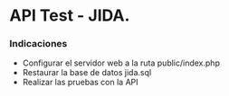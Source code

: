 # API Test - JIDA.

### Indicaciones

- Configurar el servidor web a la ruta public/index.php
- Restaurar la base de datos jida.sql
- Realizar las pruebas con la API

